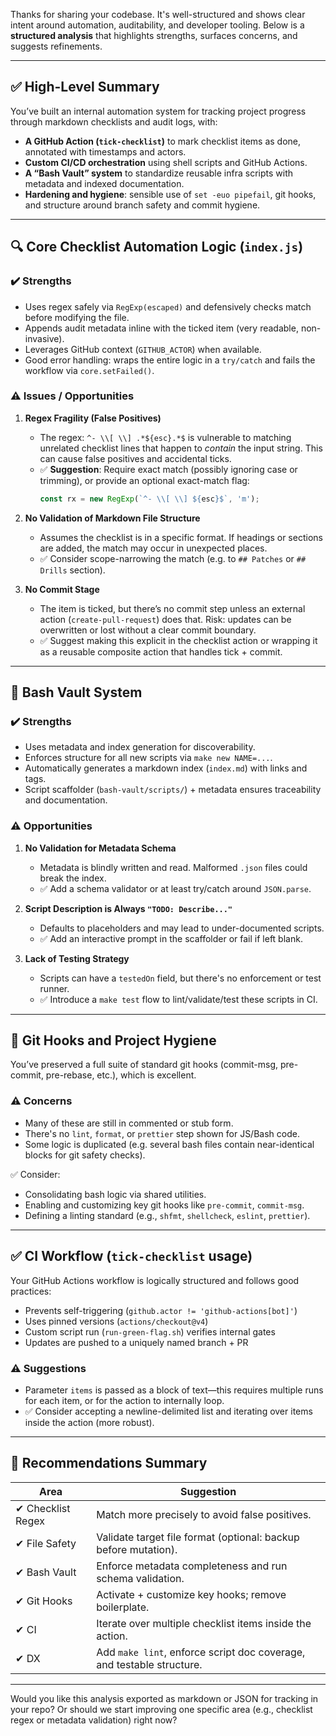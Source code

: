 Thanks for sharing your codebase. It's well-structured and shows clear intent around automation, auditability, and developer tooling. Below is a **structured analysis** that highlights strengths, surfaces concerns, and suggests refinements.

---

## ✅ High-Level Summary

You’ve built an internal automation system for tracking project progress through markdown checklists and audit logs, with:

- **A GitHub Action (`tick-checklist`)** to mark checklist items as done, annotated with timestamps and actors.
- **Custom CI/CD orchestration** using shell scripts and GitHub Actions.
- **A “Bash Vault” system** to standardize reusable infra scripts with metadata and indexed documentation.
- **Hardening and hygiene**: sensible use of `set -euo pipefail`, git hooks, and structure around branch safety and commit hygiene.

---

## 🔍 Core Checklist Automation Logic (`index.js`)

### ✔️ Strengths

- Uses regex safely via `RegExp(escaped)` and defensively checks match before modifying the file.
- Appends audit metadata inline with the ticked item (very readable, non-invasive).
- Leverages GitHub context (`GITHUB_ACTOR`) when available.
- Good error handling: wraps the entire logic in a `try/catch` and fails the workflow via `core.setFailed()`.

### ⚠️ Issues / Opportunities

1. **Regex Fragility (False Positives)**
   - The regex: `^- \\[ \\] .*${esc}.*$` is vulnerable to matching unrelated checklist lines that happen to *contain* the input string. This can cause false positives and accidental ticks.
   - ✅ **Suggestion**: Require exact match (possibly ignoring case or trimming), or provide an optional exact-match flag:
     ```js
     const rx = new RegExp(`^- \\[ \\] ${esc}$`, 'm');
     ```

2. **No Validation of Markdown File Structure**
   - Assumes the checklist is in a specific format. If headings or sections are added, the match may occur in unexpected places.
   - ✅ Consider scope-narrowing the match (e.g. to `## Patches` or `## Drills` section).

3. **No Commit Stage**
   - The item is ticked, but there’s no commit step unless an external action (`create-pull-request`) does that. Risk: updates can be overwritten or lost without a clear commit boundary.
   - ✅ Suggest making this explicit in the checklist action or wrapping it as a reusable composite action that handles tick + commit.

---

## 🧰 Bash Vault System

### ✔️ Strengths

- Uses metadata and index generation for discoverability.
- Enforces structure for all new scripts via `make new NAME=...`.
- Automatically generates a markdown index (`index.md`) with links and tags.
- Script scaffolder (`bash-vault/scripts/`) + metadata ensures traceability and documentation.

### ⚠️ Opportunities

1. **No Validation for Metadata Schema**
   - Metadata is blindly written and read. Malformed `.json` files could break the index.
   - ✅ Add a schema validator or at least try/catch around `JSON.parse`.

2. **Script Description is Always `"TODO: Describe..."`**
   - Defaults to placeholders and may lead to under-documented scripts.
   - ✅ Add an interactive prompt in the scaffolder or fail if left blank.

3. **Lack of Testing Strategy**
   - Scripts can have a `testedOn` field, but there's no enforcement or test runner.
   - ✅ Introduce a `make test` flow to lint/validate/test these scripts in CI.

---

## 🧪 Git Hooks and Project Hygiene

You’ve preserved a full suite of standard git hooks (commit-msg, pre-commit, pre-rebase, etc.), which is excellent.

### ⚠️ Concerns

- Many of these are still in commented or stub form.
- There's no `lint`, `format`, or `prettier` step shown for JS/Bash code.
- Some logic is duplicated (e.g. several bash files contain near-identical blocks for git safety checks).

✅ Consider:
- Consolidating bash logic via shared utilities.
- Enabling and customizing key git hooks like `pre-commit`, `commit-msg`.
- Defining a linting standard (e.g., `shfmt`, `shellcheck`, `eslint`, `prettier`).

---

## ✅ CI Workflow (`tick-checklist` usage)

Your GitHub Actions workflow is logically structured and follows good practices:

- Prevents self-triggering (`github.actor != 'github-actions[bot]'`)
- Uses pinned versions (`actions/checkout@v4`)
- Custom script run (`run-green-flag.sh`) verifies internal gates
- Updates are pushed to a uniquely named branch + PR

### ⚠️ Suggestions

- Parameter `items` is passed as a block of text—this requires multiple runs for each item, or for the action to internally loop.
- ✅ Consider accepting a newline-delimited list and iterating over items inside the action (more robust).

---

## 📌 Recommendations Summary

| Area | Suggestion |
|------|------------|
| ✔ Checklist Regex | Match more precisely to avoid false positives. |
| ✔ File Safety | Validate target file format (optional: backup before mutation). |
| ✔ Bash Vault | Enforce metadata completeness and run schema validation. |
| ✔ Git Hooks | Activate + customize key hooks; remove boilerplate. |
| ✔ CI | Iterate over multiple checklist items inside the action. |
| ✔ DX | Add `make lint`, enforce script doc coverage, and testable structure. |

---

Would you like this analysis exported as markdown or JSON for tracking in your repo? Or should we start improving one specific area (e.g., checklist regex or metadata validation) right now?